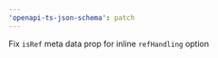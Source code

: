 ```yaml
---
'openapi-ts-json-schema': patch
---
```


Fix `isRef` meta data prop for inline `refHandling` option
